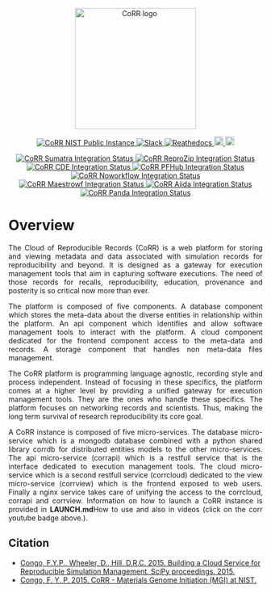 <p align="center">
    <img src="https://rawgit.com/usnistgov/corr/master/corr-view/frontend/images/logo.svg"
         height="240"
         alt="CoRR logo"
         class="inline"/>
</p>

</strong></sup></p>

<p align="center">
<a href="https://corr.nist.gov" target="_blank">
<img src="https://img.shields.io/badge/corr-nist-cyan.svg"
alt="CoRR NIST Public Instance">
</a>
<a href="https://corrworkspace.slack.com" target="_blank">
<img src="https://img.shields.io/badge/corr-slack-purple.svg"
alt="Slack">
</a>
<a href="http://corr.readthedocs.io/en/v0.2" target="_blank">
<img src="https://readthedocs.org/projects/corr/badge/?version=v0.2" alt="Reathedocs">
</a>
<a href="https://www.youtube.com/playlist?list=PLiWY1GXAXKFk4aSwI9CfyAoDwR6bjD8zV">
<img src="https://img.shields.io/badge/corr-youtube-red.svg" alt="Youtube Playlist" height="18">
</a>
<a href="https://github.com/usnistgov/corr/blob/master/LICENSE">
<img src="https://img.shields.io/badge/license-mit-blue.svg" alt="License" height="18">
</a>
</p>

<p align="center">
<a href="https://github.com/usnistgov/corr-sumatra" target="_blank">
<img src="https://img.shields.io/badge/corr-sumatra-green.svg"
alt="CoRR Sumatra Integration Status">
</a>
<a href="https://github.com/usnistgov/corr-reprozip" target="_blank">
<img src="https://img.shields.io/badge/corr-reprozip-green.svg"
alt="CoRR ReproZip Integration Status">
</a>
<a href="https://github.com/usnistgov/corr-cde" target="_blank">
<img src="https://img.shields.io/badge/corr-cde-green.svg"
alt="CoRR CDE Integration Status">
</a>
<a href="https://github.com/usnistgov/corr-pfhub" target="_blank">
<img src="https://img.shields.io/badge/corr-pfhub-yellow.svg"
alt="CoRR PFHub Integration Status">
</a>
<a href="https://github.com/usnistgov/corr-noworkflow" target="_blank">
<img src="https://img.shields.io/badge/corr-noworkflow-red.svg"
alt="CoRR Noworkflow Integration Status">
</a>
<a href="https://github.com/usnistgov/corr-maestrowf" target="_blank">
<img src="https://img.shields.io/badge/corr-maestrowf-red.svg"
alt="CoRR Maestrowf Integration Status">
</a>
<a href="https://github.com/usnistgov/corr-aiida" target="_blank">
<img src="https://img.shields.io/badge/corr-aiida-red.svg"
alt="CoRR Aiida Integration Status">
</a>
<a href="https://github.com/usnistgov/corr-panda" target="_blank">
<img src="https://img.shields.io/badge/corr-panda-red.svg"
alt="CoRR Panda Integration Status">
</a>
</p>


# Overview

<p align="justify">
The Cloud of Reproducible Records (CoRR) is a web platform for storing and
viewing metadata and data associated with simulation records for reproducibility and beyond.
It is designed as a gateway for execution management tools that aim in capturing software
executions. The need of those records for recalls, reproducibility, education, provenance
and posterity is so critical now more than ever.
</p>
<p align="justify">
The platform is composed of five components. A database component which stores the meta-data about
the diverse entities in relationship within the platform. An api component which identifies and allow
software management tools to interact with the platform. A cloud component dedicated for the frontend
component access to the meta-data and records. A storage component that handles non meta-data
files management.
</p>
<p align="justify">
The CoRR platform is programming language agnostic, recording style and process independent. Instead
of focusing in these specifics, the platform comes at a higher level by providing a unified gateway for
execution management tools. They are the ones who handle these specifics. The platform focuses on networking
records and scientists. Thus, making the long term survival of research reproducibility its core goal.
</p>
<p align="justify">
A CoRR instance is composed of five micro-services. The database micro-service which is a mongodb database
combined with a python shared library corrdb for distributed entities models to the other micro-services. The
api micro-service (corrapi) which is a restfull service that is the interface dedicated to execution management
tools. The cloud micro-service which is a second restfull service (corrcloud) dedicated to the view
micro-service (corrview) which is the frontend exposed to web users. Finally a nginx service takes care of
unifying the access to the corrcloud, corrapi and corrview. Information on how to launch a CoRR instance is
provided in <b>LAUNCH.md</b>How to use</a> and also in videos (click on the corr youtube badge above.).
</p>

## Citation

* [Congo, F.Y.P., Wheeler, D., Hill, D.R.C. 2015. Building a Cloud Service for Reproducible Simulation Management. SciPy proceedings. 2015.](http://conference.scipy.org/proceedings/scipy2015/pdfs/yannick_congo.pdf)
* [Congo, F. Y. P. 2015. CoRR - Materials Genome Initiation (MGI) at NIST.](https://mgi.nist.gov/cloud-reproducible-records)
